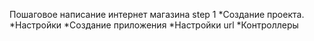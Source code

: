 Пошаговое написание интернет магазина
step 1 *Создание проекта. 
       *Настройки
       *Создание приложения
       *Настройки url
       *Контроллеры
